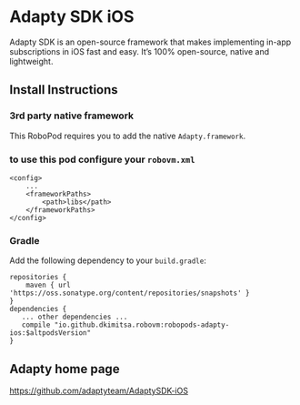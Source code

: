 # Adapty SDK iOS
Adapty SDK is an open-source framework that makes implementing in-app subscriptions in iOS fast and easy. It’s 100% open-source, native and lightweight.

## Install Instructions

### 3rd party native framework
This RoboPod requires you to add the native `Adapty.framework`.

### to use this pod configure your `robovm.xml`

```
<config>
    ...
    <frameworkPaths>
        <path>libs</path> 
    </frameworkPaths>
</config>
```

### Gradle

Add the following dependency to your `build.gradle`:

```
repositories {
    maven { url 'https://oss.sonatype.org/content/repositories/snapshots' }
}
dependencies {
   ... other dependencies ...
   compile "io.github.dkimitsa.robovm:robopods-adapty-ios:$altpodsVersion"
}
```

## Adapty home page

https://github.com/adaptyteam/AdaptySDK-iOS
